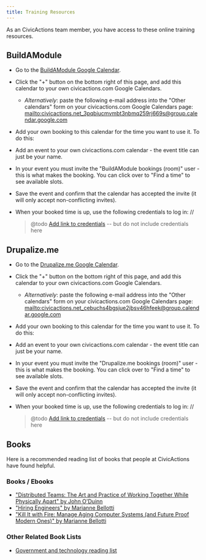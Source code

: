 ```yaml
---
title: Training Resources
---
```


As an CivicActions team member, you have access to these online training resources.

## BuildAModule

-   Go to the [BuildAModule Google Calendar](https://calendar.google.com/calendar/b/1/embed?src=civicactions.net_3pqbiucmvmbt3nbmq259rj669s@group.calendar.google.com&ctz=America/Los_Angeles).
-   Click the "+" button on the bottom right of this page, and add this calendar to your own civicactions.com Google Calendars.
    -   _Alternatively_: paste the following e-mail address into the "Other calendars" form on your civicactions.com Google Calendars page: <mailto:civicactions.net_3pqbiucmvmbt3nbmq259rj669s@group.calendar.google.com>
-   Add your own booking to this calendar for the time you want to use it. To do this:
-   Add an event to your own civicactions.com calendar - the event title can just be your name.
-   In your event you must invite the "BuildAModule bookings (room)" user - this is what makes the booking. You can click over to "Find a time" to see available slots.
-   Save the event and confirm that the calendar has accepted the invite (it will only accept non-conflicting invites).
-   When your booked time is up, use the following credentials to log in: //

    > @todo [Add link to credentials](https://trello.com/c/dxKtjdYD/111-add-link-to-doc-with-drupalizeme-and-buildamodule-credentials) -- but do not include credentials here

## Drupalize.me

-   Go to the [Drupalize.me Google Calendar](https://calendar.google.com/calendar/b/1/embed?src=civicactions.net_cebuchs4bgsjue2jbsv46hfeek@group.calendar.google.com&ctz=America/Los_Angeles).
-   Click the "+" button on the bottom right of this page, and add this calendar to your own civicactions.com Google Calendars.
    -   _Alternatively_: paste the following e-mail address into the "Other calendars" form on your civicactions.com Google Calendars page: <mailto:civicactions.net_cebuchs4bgsjue2jbsv46hfeek@group.calendar.google.com>
-   Add your own booking to this calendar for the time you want to use it. To do this:
-   Add an event to your own civicactions.com calendar - the event title can just be your name.
-   In your event you must invite the "Drupalize.me bookings (room)" user - this is what makes the booking. You can click over to "Find a time" to see available slots.
-   Save the event and confirm that the calendar has accepted the invite (it will only accept non-conflicting invites).
-   When your booked time is up, use the following credentials to log in: //

    > @todo [Add link to credentials](https://trello.com/c/dxKtjdYD/111-add-link-to-doc-with-drupalizeme-and-buildamodule-credentials) -- but do not include credentials here

## Books

Here is a recommended reading list of books that people at CivicActions have found helpful.

### Books / Ebooks

-   ["Distributed Teams: The Art and Practice of Working Together While Physically Apart" by John O'Duinn](https://distributedteamsbook.com/buy/)
-   ["Hiring Engineers" by Marianne Bellotti](https://leanpub.com/hiring-engineers)
-   ["Kill It with Fire: Manage Aging Computer Systems (and Future Proof Modern Ones)" by Marianne Bellotti](https://www.penguinrandomhouse.com/books/667571/kill-it-with-fire-by-marianne-bellotti/)

### Other Related Book Lists

-   [Government and technology reading list](https://karpet.github.io/gov-tech-reading-list/)
